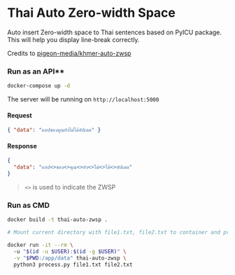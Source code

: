 # Thai Auto Zero-width Space

Auto insert Zero-width space to Thai sentences based on PyICU package. This will help you display line-break correctly.

Credits to [pigeon-media/khmer-auto-zwsp](https://github.com/pigeon-media/khmer-auto-zwsp)

### Run as an API**

```bash
docker-compose up -d
```

The server will be running on `http://localhost:5000`

#### Request

```json
{ "data": "แอปของคุณยังไม่ได้อัปเดต" }
```


#### Response

```json
{
  "data": "แอป<>ของ<>คุณ<>ยัง<>ไม่<>ได้<>อัปเดต"
}
```

> `<>` is used to indicate the ZWSP

### Run as CMD

```bash
docker build -t thai-auto-zwsp .

# Mount current directory with file1.txt, file2.txt to container and process it

docker run -it --rm \ 
  -u "$(id -u $USER):$(id -g $USER)" \
  -v "$PWD:/app/data" thai-auto-zwsp \
  python3 process.py file1.txt file2.txt
```

